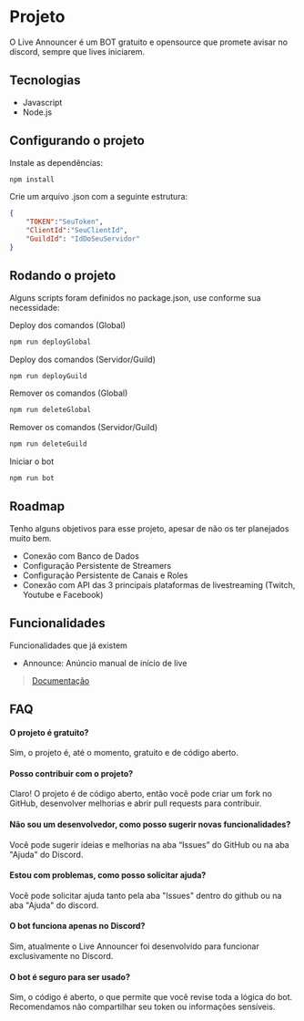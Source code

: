# Projeto
O Live Announcer é um BOT gratuito e opensource que promete avisar no discord, sempre que lives iniciarem.

## Tecnologias
- Javascript
- Node.js

## Configurando o projeto
Instale as dependências:
```bash
npm install
```

Crie um arquivo .json com a seguinte estrutura:
```JSON
{
    "TOKEN":"SeuToken",
    "ClientId":"SeuClientId",
    "GuildId": "IdDoSeuServidor"
}
```

## Rodando o projeto
Alguns scripts foram definidos no package.json, use conforme sua necessidade:

Deploy dos comandos (Global)
```bash
npm run deployGlobal
```

Deploy dos comandos (Servidor/Guild)
```bash
npm run deployGuild
```

Remover os comandos (Global)
```bash
npm run deleteGlobal
```

Remover os comandos (Servidor/Guild)
```bash
npm run deleteGuild
```

Iniciar o bot
```bash
npm run bot
```

## Roadmap
Tenho alguns objetivos para esse projeto, apesar de não os ter planejados muito bem.

- Conexão com Banco de Dados
- Configuração Persistente de Streamers
- Configuração Persistente de Canais e Roles
- Conexão com API das 3 principais plataformas de livestreaming (Twitch, Youtube e Facebook)

## Funcionalidades
Funcionalidades que já existem

- Announce: Anúncio manual de início de live

> [Documentação](https://jevrton.gitbook.io/live-announcer)

## FAQ
#### O projeto é gratuito?
Sim, o projeto é, até o momento, gratuito e de código aberto.

#### Posso contribuir com o projeto?
Claro! O projeto é de código aberto, então você pode criar um fork no GitHub, desenvolver melhorias e abrir pull requests para contribuir.

#### Não sou um desenvolvedor, como posso sugerir novas funcionalidades?
Você pode sugerir ideias e melhorias na aba “Issues” do GitHub ou na aba "Ajuda" do Discord.

#### Estou com problemas, como posso solicitar ajuda?
Você pode solicitar ajuda tanto pela aba "Issues" dentro do github ou na aba "Ajuda" do discord.

#### O bot funciona apenas no Discord?
Sim, atualmente o Live Announcer foi desenvolvido para funcionar exclusivamente no Discord.

#### O bot é seguro para ser usado?
Sim, o código é aberto, o que permite que você revise toda a lógica do bot. Recomendamos não compartilhar seu token ou informações sensíveis.



